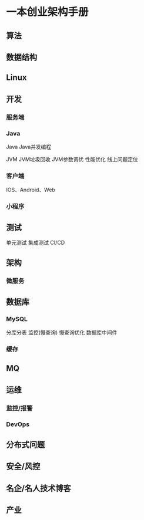 # 一本创业架构手册

## 算法

## 数据结构

## Linux

## 开发

### 服务端
### Java
Java
Java并发编程

JVM
JVM垃圾回收
JVM参数调优
性能优化
线上问题定位


### 客户端
IOS、Android、Web

### 小程序



## 测试
单元测试
集成测试
CI/CD

## 架构
### 微服务

## 数据库

### MySQL
分库分表
监控(慢查询)
慢查询优化
数据库中间件


### 缓存

## MQ


## 运维

### 监控/报警

### DevOps


## 分布式问题

## 安全/风控

## 名企/名人技术博客

## 产业



